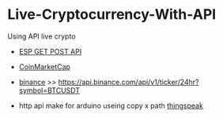 # Live-Cryptocurrency-With-API
Using API live crypto 

* [ESP GET POST API](https://randomnerdtutorials.com/esp8266-nodemcu-http-get-post-arduino/)

* [CoinMarketCap](https://coinmarketcap.com/api/documentation/v1/#section/Standards-and-Conventions)

* [binance](https://binance.com) >> https://api.binance.com/api/v1/ticker/24hr?symbol=BTCUSDT

* http api make for arduino useing copy x path [thingspeak](https://thingspeak.com/apps)